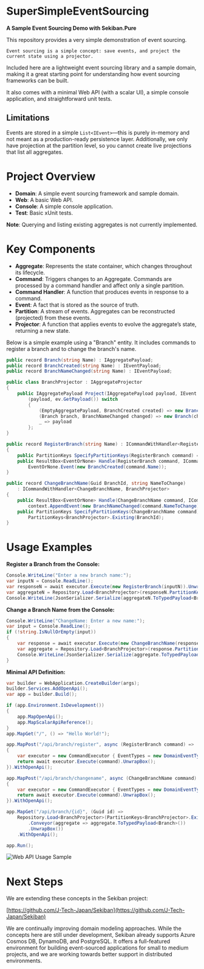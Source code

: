 # SuperSimpleEventSourcing

**A Sample Event Sourcing Demo with Sekiban.Pure**

This repository provides a very simple demonstration of event sourcing.

```
Event sourcing is a simple concept: save events, and project the current state using a projector.
```

Included here are a lightweight event sourcing library and a sample domain, making it a great starting point for understanding how event sourcing frameworks can be built.

It also comes with a minimal Web API (with a scalar UI), a simple console application, and straightforward unit tests.

## Limitations

Events are stored in a simple `List<IEvent>`—this is purely in-memory and not meant as a production-ready persistence layer. Additionally, we only have projection at the partition level, so you cannot create live projections that list all aggregates.

# Project Overview

- **Domain**: A simple event sourcing framework and sample domain.
- **Web**: A basic Web API.
- **Console**: A simple console application.
- **Test**: Basic xUnit tests.

**Note**: Querying and listing existing aggregates is not currently implemented.

# Key Components

- **Aggregate**: Represents the state container, which changes throughout its lifecycle.
- **Command**: Triggers changes to an Aggregate. Commands are processed by a command handler and affect only a single partition.
- **Command Handler**: A function that produces events in response to a command.
- **Event**: A fact that is stored as the source of truth.
- **Partition**: A stream of events. Aggregates can be reconstructed (projected) from these events.
- **Projector**: A function that applies events to evolve the aggregate’s state, returning a new state.

Below is a simple example using a "Branch" entity. It includes commands to register a branch and to change the branch's name.

```csharp
public record Branch(string Name) : IAggregatePayload;
public record BranchCreated(string Name) : IEventPayload;
public record BranchNameChanged(string Name) : IEventPayload;

public class BranchProjector : IAggregateProjector
{
    public IAggregatePayload Project(IAggregatePayload payload, IEvent ev) =>
        (payload, ev.GetPayload()) switch
        {
            (EmptyAggregatePayload, BranchCreated created) => new Branch(created.Name),
            (Branch branch, BranchNameChanged changed) => new Branch(changed.Name),
            _ => payload
        };
}

public record RegisterBranch(string Name) : ICommandWithHandler<RegisterBranch, BranchProjector>
{
    public PartitionKeys SpecifyPartitionKeys(RegisterBranch command) => PartitionKeys<BranchProjector>.Generate();
    public ResultBox<EventOrNone> Handle(RegisterBranch command, ICommandContext context) =>
        EventOrNone.Event(new BranchCreated(command.Name));
}

public record ChangeBranchName(Guid BranchId, string NameToChange)
    : ICommandWithHandler<ChangeBranchName, BranchProjector>
{
    public ResultBox<EventOrNone> Handle(ChangeBranchName command, ICommandContext context) =>
        context.AppendEvent(new BranchNameChanged(command.NameToChange));
    public PartitionKeys SpecifyPartitionKeys(ChangeBranchName command) =>
        PartitionKeys<BranchProjector>.Existing(BranchId);
}
```

# Usage Examples

**Register a Branch from the Console:**

```csharp
Console.WriteLine("Enter a new branch name:");
var inputN = Console.ReadLine();
var responseN = await executor.Execute(new RegisterBranch(inputN)).UnwrapBox();
var aggregateN = Repository.Load<BranchProjector>(responseN.PartitionKeys).UnwrapBox();
Console.WriteLine(JsonSerializer.Serialize(aggregateN.ToTypedPayload<Branch>().UnwrapBox()));
```

**Change a Branch Name from the Console:**

```csharp
Console.WriteLine("ChangeName: Enter a new name:");
var input = Console.ReadLine();
if (!string.IsNullOrEmpty(input))
{
    var response = await executor.Execute(new ChangeBranchName(responseN.PartitionKeys.AggregateId, input ?? "")).UnwrapBox();
    var aggregate = Repository.Load<BranchProjector>(response.PartitionKeys).UnwrapBox();
    Console.WriteLine(JsonSerializer.Serialize(aggregate.ToTypedPayload<Branch>().UnwrapBox()));
}
```

**Minimal API Definition:**

```csharp
var builder = WebApplication.CreateBuilder(args);
builder.Services.AddOpenApi();
var app = builder.Build();

if (app.Environment.IsDevelopment())
{
    app.MapOpenApi();
    app.MapScalarApiReference();
}
app.MapGet("/", () => "Hello World!");

app.MapPost("/api/branch/register", async (RegisterBranch command) =>
{
    var executor = new CommandExecutor { EventTypes = new DomainEventTypes() };
    return await executor.Execute(command).UnwrapBox();
}).WithOpenApi();

app.MapPost("/api/branch/changename", async (ChangeBranchName command) =>
{
    var executor = new CommandExecutor { EventTypes = new DomainEventTypes() };
    return await executor.Execute(command).UnwrapBox();
}).WithOpenApi();

app.MapGet("/api/branch/{id}", (Guid id) => 
    Repository.Load<BranchProjector>(PartitionKeys<BranchProjector>.Existing(id))
        .Conveyor(aggregate => aggregate.ToTypedPayload<Branch>())
        .UnwrapBox())
    .WithOpenApi();

app.Run();
```

![Web API Usage Sample](/output.gif)

# Next Steps

We are extending these concepts in the Sekiban project:

[https://github.com/J-Tech-Japan/Sekiban](https://github.com/J-Tech-Japan/Sekiban)

We are continually improving domain modeling approaches. While the concepts here are still under development, Sekiban already supports Azure Cosmos DB, DynamoDB, and PostgreSQL. It offers a full-featured environment for building event-sourced applications for small to medium projects, and we are working towards better support in distributed environments.
